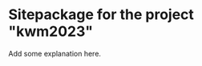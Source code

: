 Sitepackage for the project "kwm2023"
==============================================================

Add some explanation here.
